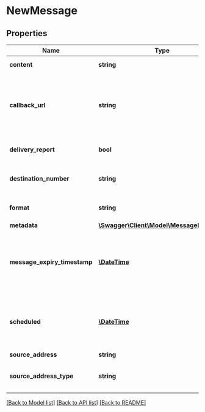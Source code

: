 # NewMessage

## Properties
Name | Type | Description | Notes
------------ | ------------- | ------------- | -------------
**content** | **string** | Content of message. | 
**callback_url** | **string** | URL replies and delivery reports to this message will be pushed to. | [optional] 
**delivery_report** | **bool** |  | [optional] [default to false]
**destination_number** | **string** | Destination number of the message. | 
**format** | **string** | Format of message. | [optional] [default to 'SMS']
**metadata** | [**\Swagger\Client\Model\MessageMetadata**](MessageMetadata.md) |  | [optional] 
**message_expiry_timestamp** | [**\DateTime**](\DateTime.md) | Date time after which the message is considered expired in ISO8601 format. | [optional] 
**scheduled** | [**\DateTime**](\DateTime.md) | Date time at which the message is scheduled for in ISO8601 format. | [optional] 
**source_address** | **string** |  | [optional] 
**source_address_type** | **string** | Type of source address specified. | [optional] 

[[Back to Model list]](../README.md#documentation-for-models) [[Back to API list]](../README.md#documentation-for-api-endpoints) [[Back to README]](../README.md)


